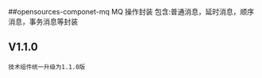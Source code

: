 ##opensources-componet-mq
    MQ 操作封装
    包含:普通消息，延时消息，顺序消息，事务消息等封装


## V1.1.0 
    技术组件统一升级为1.1.0版 